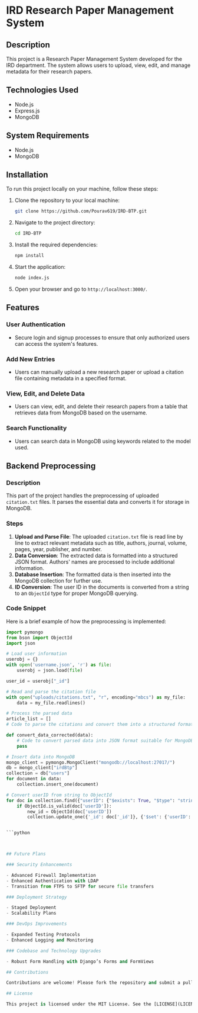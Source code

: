 # IRD Research Paper Management System

## Description

This project is a Research Paper Management System developed for the IRD department. The system allows users to upload, view, edit, and manage metadata for their research papers.

## Technologies Used

- Node.js
- Express.js
- MongoDB

## System Requirements

- Node.js
- MongoDB

## Installation

To run this project locally on your machine, follow these steps:

1. Clone the repository to your local machine:
    ```sh
    git clone https://github.com/Pourav619/IRD-BTP.git
    ```

2. Navigate to the project directory:
    ```sh
    cd IRD-BTP
    ```

3. Install the required dependencies:
    ```sh
    npm install
    ```

4. Start the application:
    ```sh
    node index.js
    ```

5. Open your browser and go to `http://localhost:3000/`.

## Features

### User Authentication

- Secure login and signup processes to ensure that only authorized users can access the system's features.

### Add New Entries

- Users can manually upload a new research paper or upload a citation file containing metadata in a specified format.

### View, Edit, and Delete Data

- Users can view, edit, and delete their research papers from a table that retrieves data from MongoDB based on the username.

### Search Functionality

- Users can search data in MongoDB using keywords related to the model used.

## Backend Preprocessing

### Description

This part of the project handles the preprocessing of uploaded `citation.txt` files. It parses the essential data and converts it for storage in MongoDB.

### Steps

1. **Upload and Parse File**: The uploaded `citation.txt` file is read line by line to extract relevant metadata such as title, authors, journal, volume, pages, year, publisher, and number.
2. **Data Conversion**: The extracted data is formatted into a structured JSON format. Authors' names are processed to include additional information.
3. **Database Insertion**: The formatted data is then inserted into the MongoDB collection for further use.
4. **ID Conversion**: The user ID in the documents is converted from a string to an `ObjectId` type for proper MongoDB querying.

### Code Snippet

Here is a brief example of how the preprocessing is implemented:

```python
import pymongo
from bson import ObjectId
import json

# Load user information
userobj = {}
with open('username.json', 'r') as file:
    userobj = json.load(file)

user_id = userobj["_id"]

# Read and parse the citation file
with open("uploads/citations.txt", "r", encoding="mbcs") as my_file:
    data = my_file.readlines()

# Process the parsed data
article_list = []
# Code to parse the citations and convert them into a structured format

def convert_data_corrected(data):
    # Code to convert parsed data into JSON format suitable for MongoDB
    pass

# Insert data into MongoDB
mongo_client = pymongo.MongoClient("mongodb://localhost:27017/")
db = mongo_client["irdBtp"]
collection = db["users"]
for document in data:
    collection.insert_one(document)

# Convert userID from string to ObjectId
for doc in collection.find({"userID": {"$exists": True, "$type": "string"}}):
    if ObjectId.is_valid(doc['userID']):
        new_id = ObjectId(doc['userID'])
        collection.update_one({'_id': doc['_id']}, {'$set': {'userID': new_id}})


```python



## Future Plans

### Security Enhancements

- Advanced Firewall Implementation
- Enhanced Authentication with LDAP
- Transition from FTPS to SFTP for secure file transfers

### Deployment Strategy

- Staged Deployment
- Scalability Plans

### DevOps Improvements

- Expanded Testing Protocols
- Enhanced Logging and Monitoring

### Codebase and Technology Upgrades

- Robust Form Handling with Django’s Forms and FormViews

## Contributions

Contributions are welcome! Please fork the repository and submit a pull request for review.

## License

This project is licensed under the MIT License. See the [LICENSE](LICENSE) file for details.
